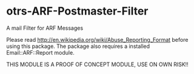 otrs-ARF-Postmaster-Filter
==========================

A mail Filter for ARF Messages

Please read http://en.wikipedia.org/wiki/Abuse_Reporting_Format before using this package. 
The package also requires a installed Email::ARF::Report module. 

THIS MODULE IS A PROOF OF CONCEPT MODULE, USE ON OWN RISK!!
